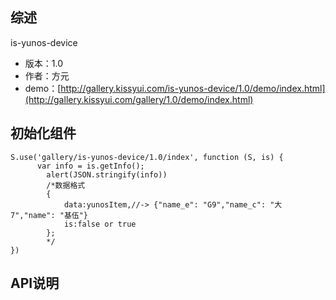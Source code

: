 ## 综述

is-yunos-device

* 版本：1.0
* 作者：方元
* demo：[http://gallery.kissyui.com/is-yunos-device/1.0/demo/index.html](http://gallery.kissyui.com/gallery/1.0/demo/index.html)

## 初始化组件
		
    S.use('gallery/is-yunos-device/1.0/index', function (S, is) {
          var info = is.getInfo();
            alert(JSON.stringify(info))
            /*数据格式
            {
            	data:yunosItem,//-> {"name_e": "G9","name_c": "大7","name": "基伍"}
            	is:false or true
            };
            */
    })
	

## API说明
